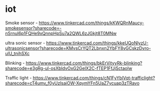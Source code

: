 # iot

Smoke sensor -    https://www.tinkercad.com/things/kKWQRnMaucy-smokesensor?sharecode=-nSrnul6p1FQHe9xQnnpHpSu7a2QWL6zJGkjt8T0MNw

ultra sonic sensor - https://www.tinkercad.com/things/kkeUQoNlyzU-ultrasonicsensor?sharecode=KMvsCrYQT2Lbnxn2YbFY8vGCskzDvro-ulU_tnihSXc

Blinking - https://www.tinkercad.com/things/bkErVityyRk-blinking?sharecode=e3gRg-ul-osXbldvOxG2GelX2C-fTEP1FfJjSctaoIw

Traffic light - https://www.tinkercad.com/things/cN1FyYblVqt-trafficlight?sharecode=cT4umv_f0yUzlsaiOW-XqymYFn5UaZ7ycuap3zTRavo
